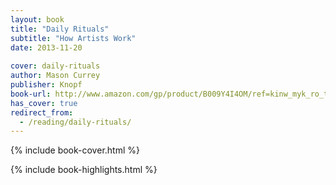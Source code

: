 ```yaml
---
layout: book
title: "Daily Rituals"
subtitle: "How Artists Work"
date: 2013-11-20
 
cover: daily-rituals
author: Mason Currey
publisher: Knopf
book-url: http://www.amazon.com/gp/product/B009Y4I4OM/ref=kinw_myk_ro_title
has_cover: true
redirect_from:
  - /reading/daily-rituals/
---
```

{% include book-cover.html %}

{% include book-highlights.html %}
